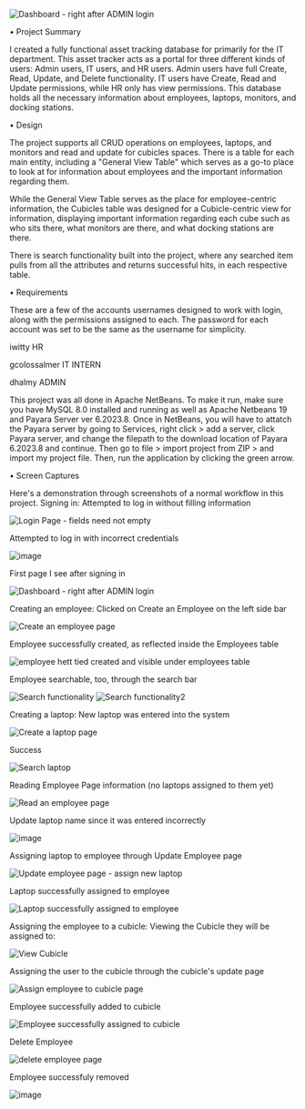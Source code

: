 
![Dashboard - right after ADMIN login](https://github.com/itmd4515/itmd4515-f23-fp-dhalmy/assets/91496056/0ee28ae5-6e64-40ac-af13-de2589f98cd5)



• Project Summary 

I created a fully functional asset tracking database for primarily for the IT department. This asset tracker acts as a portal for three different kinds of users: Admin users, IT users, and HR users. 
Admin users have full Create, Read, Update, and Delete functionality. IT users have Create, Read and Update permissions, while HR only has view permissions.
This database holds all the necessary information about employees, laptops, monitors, and docking stations.

• Design 

The project supports all CRUD operations on employees, laptops, and monitors and read and update for cubicles spaces.
There is a table for each main entity, including a "General View Table" which serves as a go-to place to look at for information about employees and the important information regarding them.

While the General View Table serves as the place for employee-centric information, the Cubicles table was designed for a Cubicle-centric view for information, displaying important information regarding each cube such as who sits there, what monitors are there, and what docking stations are there.

There is search functionality built into the project, where any searched item pulls from all the attributes and returns successful hits, in each respective table.

• Requirements

These are a few of the accounts usernames designed to work with login, along with the permissions assigned to each. The password for each account was set to be the same as the username for simplicity.

iwitty HR

gcolossalmer IT INTERN

dhalmy ADMIN


This project was all done in Apache NetBeans. To make it run, make sure you have MySQL 8.0 installed and running as well as Apache Netbeans 19 and Payara Server ver 6.2023.8.
Once in NetBeans, you will have to attatch the Payara server by going to Services, right click > add a server, click Payara server, and change the filepath to the download location of Payara 6.2023.8 and continue.
Then go to file > import project from ZIP > and import my project file.
Then, run the application by clicking the green arrow.

• Screen Captures 

Here's a demonstration through screenshots of a normal workflow in this project.
Signing in: 
Attempted to log in without filling information

![Login Page - fields need not empty](https://github.com/itmd4515/itmd4515-f23-fp-dhalmy/assets/91496056/1de51a7e-b0f3-498b-b7b5-5141e1eea592)

Attempted to log in with incorrect credentials

![image](https://github.com/itmd4515/itmd4515-f23-fp-dhalmy/assets/91496056/b716196d-5308-4abd-b39b-a1626f37f632)

First page I see after signing in

![Dashboard - right after ADMIN login](https://github.com/itmd4515/itmd4515-f23-fp-dhalmy/assets/91496056/0ee28ae5-6e64-40ac-af13-de2589f98cd5)



Creating an employee:
Clicked on Create an Employee on the left side bar

![Create an employee page](https://github.com/itmd4515/itmd4515-f23-fp-dhalmy/assets/91496056/466c415f-5ed2-4b42-939e-5af98f1bd8b1)

Employee successfully created, as reflected inside the Employees table

![employee hett tied created and visible under employees table](https://github.com/itmd4515/itmd4515-f23-fp-dhalmy/assets/91496056/5d4e5441-cf42-461a-ac44-1d45c0bfbd78)

Employee searchable, too, through the search bar

![Search functionality](https://github.com/itmd4515/itmd4515-f23-fp-dhalmy/assets/91496056/4b60203d-abb3-478d-a345-9f13fc0d4037)
![Search functionality2](https://github.com/itmd4515/itmd4515-f23-fp-dhalmy/assets/91496056/6adac142-0813-4431-9ebf-29a77d9abb8a)

Creating a laptop:
New laptop was entered into the system

![Create a laptop page](https://github.com/itmd4515/itmd4515-f23-fp-dhalmy/assets/91496056/e74f3469-1021-4bd1-ad58-7886d88171eb)

Success

![Search laptop](https://github.com/itmd4515/itmd4515-f23-fp-dhalmy/assets/91496056/c8875839-9743-4256-b3a8-e021c84587b7)

Reading Employee Page information (no laptops assigned to them yet)

![Read an employee page](https://github.com/itmd4515/itmd4515-f23-fp-dhalmy/assets/91496056/64d18e9e-53cf-49e8-bf84-63411dd35438)


Update laptop name since it was entered incorrectly

![image](https://github.com/itmd4515/itmd4515-f23-fp-dhalmy/assets/91496056/e6967c05-d9bb-48a0-bac0-d666517031d5)



Assigning laptop to employee through Update Employee page

![Update employee page - assign new laptop](https://github.com/itmd4515/itmd4515-f23-fp-dhalmy/assets/91496056/b5ff52a9-7400-44bd-9f00-4a471b1334bf)

Laptop successfully assigned to employee

![Laptop successfully assigned to employee](https://github.com/itmd4515/itmd4515-f23-fp-dhalmy/assets/91496056/b974fd12-77d4-4a0b-8817-94214a9a0bd1)


Assigning the employee to a cubicle:
Viewing the Cubicle they will be assigned to:

![View Cubicle](https://github.com/itmd4515/itmd4515-f23-fp-dhalmy/assets/91496056/9df72dc9-2115-4f30-b6ed-8174f64c398a)

Assigning the user to the cubicle through the cubicle's update page

![Assign employee to cubicle page](https://github.com/itmd4515/itmd4515-f23-fp-dhalmy/assets/91496056/97d2bb8f-11ac-4857-b8a5-c713971760d4)

Employee successfully added to cubicle

![Employee successfully assigned to cubicle](https://github.com/itmd4515/itmd4515-f23-fp-dhalmy/assets/91496056/0685d76f-3fea-44ab-8708-61c2d360ac3c)

Delete Employee

![delete employee page](https://github.com/itmd4515/itmd4515-f23-fp-dhalmy/assets/91496056/d5b43f00-671d-4838-b4b6-d8fa5e984ab9)

Employee successfuly removed

![image](https://github.com/itmd4515/itmd4515-f23-fp-dhalmy/assets/91496056/45dd1860-6043-4786-a6bf-dba7466b0e4d)
